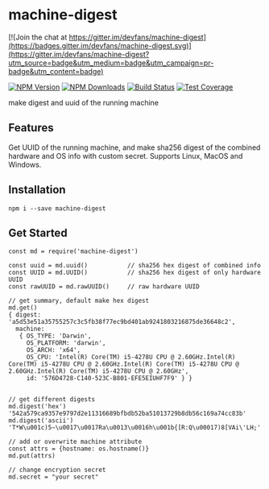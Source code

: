 # machine-digest

[![Join the chat at https://gitter.im/devfans/machine-digest](https://badges.gitter.im/devfans/machine-digest.svg)](https://gitter.im/devfans/machine-digest?utm_source=badge&utm_medium=badge&utm_campaign=pr-badge&utm_content=badge)

[![NPM Version][npm-image]][npm-url]
[![NPM Downloads][downloads-image]][downloads-url]
[![Build Status][travis-image]][travis-url]
[![Test Coverage][coveralls-image]][coveralls-url]

make digest and uuid of the running machine

## Features
Get UUID of the running machine, and make sha256 digest of the combined hardware and OS info with custom secret.
Supports Linux, MacOS and Windows.

## Installation

```
npm i --save machine-digest
```

## Get Started

```
const md = require('machine-digest')

const uuid = md.uuid()           // sha256 hex digest of combined info
const UUID = md.UUID()           // sha256 hex digest of only hardware UUID
const rawUUID = md.rawUUID()     // raw hardware UUID

// get summary, default make hex digest
md.get()
{ digest: 'a5d53e51a35755257c3c5fb38f77ec9bd401ab9241803216875de36648c2',
  machine: 
   { OS_TYPE: 'Darwin',
     OS_PLATFORM: 'darwin',
     OS_ARCH: 'x64',
     OS_CPU: 'Intel(R) Core(TM) i5-4278U CPU @ 2.60GHz.Intel(R) Core(TM) i5-4278U CPU @ 2.60GHz.Intel(R) Core(TM) i5-4278U CPU @ 2.60GHz.Intel(R) Core(TM) i5-4278U CPU @ 2.60GHz',
     id: '576D4728-C140-523C-B801-EFE5EIUHF7F9' } }


// get different digests
md.digest('hex')
'542a579ca9357e9797d2e11316689bfbdb52ba51013729b8db56c169a74cc83b'
md.digest('ascii')
'T*W\u001c)5~\u0017\u0017Ra\u0013\u0016h\u001b{[R:Q\u00017)8[VAi\'LH;'

// add or overwrite machine attribute
const attrs = {hostname: os.hostname()}
md.put(attrs)

// change encryption secret
md.secret = "your secret"
```

[npm-image]: https://img.shields.io/npm/v/machine-digest.svg
[npm-url]: https://npmjs.org/package/machine-digest
[travis-image]: https://img.shields.io/travis/devfans/machine-digest/master.svg
[travis-url]: https://travis-ci.org/devfans/machine-digest
[coveralls-image]: https://img.shields.io/coveralls/devfans/machine-digest/master.svg
[coveralls-url]: https://coveralls.io/r/devfans/machine-digest?branch=master
[downloads-image]: https://img.shields.io/npm/dm/machine-digest.svg
[downloads-url]: https://npmjs.org/package/machine-digest

